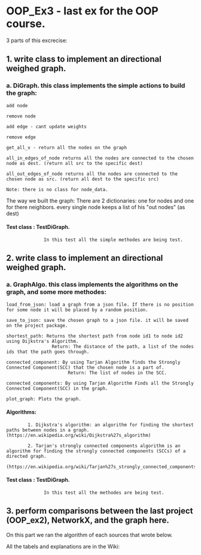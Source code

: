 # OOP_Ex3 - last ex for the OOP course.

3 parts of this excrecise:

## 1. write class to implement an directional weighed graph.

### a. DiGraph. this class implements the simple actions to build the graph:
    
    add node
    
    remove node
    
    add edge - cant update weights
    
    remove edge 
    
    get_all_v - return all the nodes on the graph
    
    all_in_edges_of_node returns all the nodes are connected to the chosen node as dest. (return all src to the specific dest)
    
    all_out_edges_of_node returns all the nodes are connected to the chosen node as src. (return all dest to the specific src)

    Note: there is no class for node_data.

   The way we built the graph:
    There are 2 dictionaries: one for nodes and one for there neighbors. every single node keeps a list of his "out nodes" (as dest)
    
#### Test class : TestDiGraph.

                  In this test all the simple methodes are being test.
    
## 2. write class to implement an directional weighed graph.
    
### a. GraphAlgo. this class implements the algorithms on the graph, and some more methodes:
      
    load_from_json: load a graph from a json file. If there is no position for some node it will be placed by a random position.
      
    save_to_json: save the chosen graph to a json file. it will be saved on the project package.
      
    shortest_path: Returns the shortest path from node id1 to node id2 using Dijkstra's Algorithm.
                     Return: The distance of the path, a list of the nodes ids that the path goes through.
      
    connected_component: By using Tarjan Algorithm finds the Strongly Connected Component(SCC) that the chosen node is a part of.
                           Return: The list of nodes in the SCC.
      
    connected_components: By using Tarjan Algorithm Finds all the Strongly Connected Component(SCC) in the graph.
      
    plot_graph: Plots the graph.
    
#### Algorithms:
    
            1. Dijkstra's algorithm: an algorithm for finding the shortest paths between nodes in a graph. (https://en.wikipedia.org/wiki/Dijkstra%27s_algorithm) 
    
            2. Tarjan's strongly connected components algorithm is an algorithm for finding the strongly connected components (SCCs) of a directed graph.          
               (https://en.wikipedia.org/wiki/Tarjan%27s_strongly_connected_components_algorithm)
      
#### Test class : TestDiGraph.

                  In this test all the methodes are being test. 
                  

## 3. perform comparisons between the last project (OOP_ex2), NetworkX, and the graph here.

  On this part we ran the algorithm of each sources that wrote below.
  
  All the tabels and explanations are in the Wiki:
  
  
        
